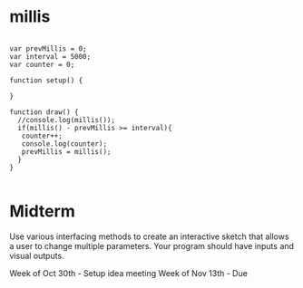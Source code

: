 # millis

```

var prevMillis = 0;
var interval = 5000;
var counter = 0;

function setup() {

}

function draw() {
  //console.log(millis());
  if(millis() - prevMillis >= interval){
   counter++;
   console.log(counter);
   prevMillis = millis();
  }
}


```


# Midterm

Use various interfacing methods to create an interactive sketch that allows a user to change multiple parameters. Your program should have inputs and visual outputs.

Week of Oct 30th - Setup idea meeting
Week of Nov 13th - Due
